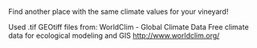Find another place with the same climate values for your vineyard!

Used .tif GEOtiff files from:
WorldClim - Global Climate Data Free climate data for ecological modeling and GIS
http://www.worldclim.org/

